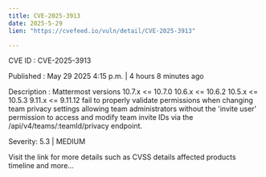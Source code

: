 ```yaml
---
title: CVE-2025-3913
date: 2025-5-29
lien: "https://cvefeed.io/vuln/detail/CVE-2025-3913"

---
```


CVE ID : CVE-2025-3913

Published :  May 29
2025
4:15 p.m. | 4 hours
8 minutes ago

Description : Mattermost versions 10.7.x <= 10.7.0
10.6.x <= 10.6.2
10.5.x <= 10.5.3
9.11.x <= 9.11.12 fail to properly validate permissions when changing team privacy settings
allowing team administrators without the 'invite user' permission to access and modify team invite IDs via the /api/v4/teams/:teamId/privacy endpoint.

Severity: 5.3 | MEDIUM

Visit the link for more details
such as CVSS details
affected products
timeline
and more...
